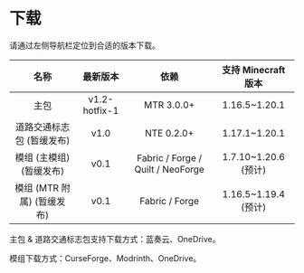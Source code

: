 # 下载

请通过左侧导航栏定位到合适的版本下载。

|            名称            |   最新版本    |               依赖                | 支持 Minecraft 版本  |
| :------------------------: | :-----------: | :-------------------------------: | :------------------: |
|            主包            | v1.2-hotfix-1 |            MTR 3.0.0+             |    1.16.5~1.20.1     |
| 道路交通标志包 (暂缓发布)  |     v1.0      |            NTE 0.2.0+             |    1.17.1~1.20.1     |
|  模组 (主模组) (暂缓发布)  |     v0.1      | Fabric / Forge / Quilt / NeoForge | 1.7.10~1.20.6 (预计) |
| 模组 (MTR 附属) (暂缓发布) |     v0.1      |          Fabric / Forge           | 1.16.5~1.19.4 (预计) |

主包 & 道路交通标志包支持下载方式：蓝奏云、OneDrive。

模组下载方式：CurseForge、Modrinth、OneDrive。